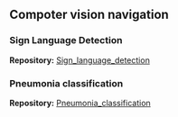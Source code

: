 ## Compoter vision navigation

### Sign Language Detection
**Repository:** [Sign_language_detection](https://github.com/Rurararu/Sign_language_detection.git)

### Pneumonia classification
**Repository:** [Pneumonia_classification](https://github.com/Rurararu/Pneumonia_classification.git)


